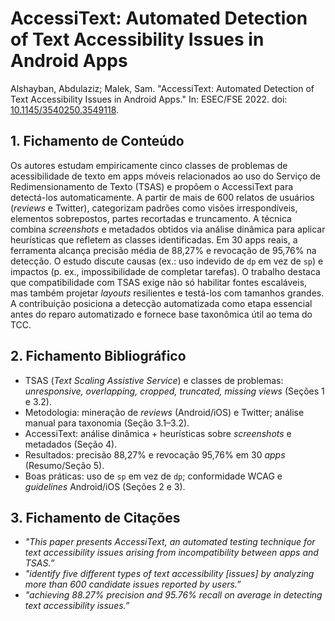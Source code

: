# AccessiText: Automated Detection of Text Accessibility Issues in Android Apps
Alshayban, Abdulaziz; Malek, Sam. "AccessiText: Automated Detection of Text Accessibility Issues in Android Apps." In: ESEC/FSE 2022. doi: [10.1145/3540250.3549118](https://doi.org/10.1145/3540250.3549118).

## 1. Fichamento de Conteúdo
Os autores estudam empiricamente cinco classes de problemas de acessibilidade de texto em apps móveis relacionados ao uso do Serviço de Redimensionamento de Texto (TSAS) e propõem o AccessiText para detectá-los automaticamente. A partir de mais de 600 relatos de usuários (*reviews* e Twitter), categorizam padrões como visões irrespondíveis, elementos sobrepostos, partes recortadas e truncamento. A técnica combina *screenshots* e metadados obtidos via análise dinâmica para aplicar heurísticas que refletem as classes identificadas. Em 30 apps reais, a ferramenta alcança precisão média de 88,27% e revocação de 95,76% na detecção. O estudo discute causas (ex.: uso indevido de `dp` em vez de `sp`) e impactos (p. ex., impossibilidade de completar tarefas). O trabalho destaca que compatibilidade com TSAS exige não só habilitar fontes escaláveis, mas também projetar *layouts* resilientes e testá-los com tamanhos grandes. A contribuição posiciona a detecção automatizada como etapa essencial antes do reparo automatizado e fornece base taxonômica útil ao tema do TCC.

## 2. Fichamento Bibliográfico
* TSAS (*Text Scaling Assistive Service*) e classes de problemas: *unresponsive, overlapping, cropped, truncated, missing views* (Seções 1 e 3.2).
* Metodologia: mineração de *reviews* (Android/iOS) e Twitter; análise manual para taxonomia (Seção 3.1–3.2).
* AccessiText: análise dinâmica + heurísticas sobre *screenshots* e metadados (Seção 4).
* Resultados: precisão 88,27% e revocação 95,76% em 30 *apps* (Resumo/Seção 5).
* Boas práticas: uso de `sp` em vez de `dp`; conformidade WCAG e *guidelines* Android/iOS (Seções 2 e 3).

## 3. Fichamento de Citações
* _"This paper presents AccessiText, an automated testing technique for text accessibility issues arising from incompatibility between apps and TSAS.”_
* _"identify five different types of text accessibility [issues] by analyzing more than 600 candidate issues reported by users.”_
* _"achieving 88.27% precision and 95.76% recall on average in detecting text accessibility issues.”_